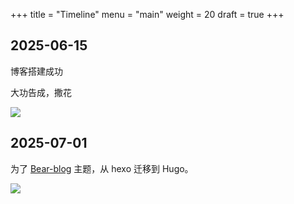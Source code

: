 +++
title = "Timeline"
menu = "main"
weight = 20
draft = true
+++


## 2025-06-15

博客搭建成功

大功告成，撒花

![](https://img.liangmouyin.com/2025/06/a14e7fd2eb5a7d2383dda7e28cb52c61.{ext})

## 2025-07-01

为了 [Bear-blog](https://github.com/janraasch/hugo-bearblog) 主题，从 hexo 迁移到 Hugo。

![](https://img.liangmouyin.com/2025/07/aab5c5d656839734196f71dc4dc6991c.png)